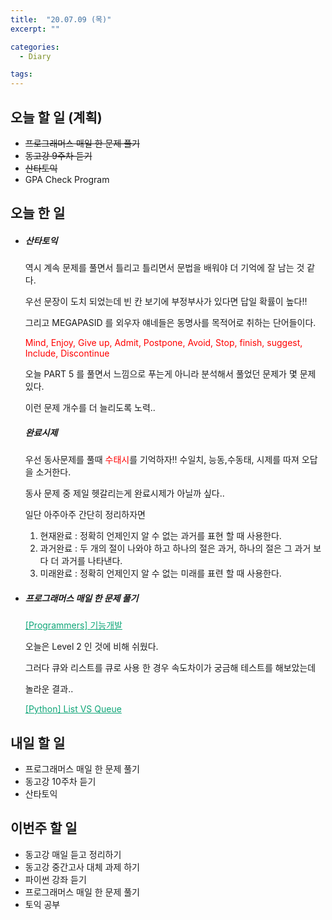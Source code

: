 ```yaml
---
title:  "20.07.09 (목)"
excerpt: ""

categories:
  - Diary

tags:
---
```


## 오늘 할 일 (계획)

- ~~프로그래머스 매일 한 문제 풀기~~
- ~~동고강 9주차 듣기~~
- ~~산타토익~~
- GPA Check Program

## 오늘 한 일

- ##### 산타토익

  역시 계속 문제를 풀면서 틀리고 틀리면서 문법을 배워야 더 기억에 잘 남는 것 같다.

  우선 문장이 도치 되었는데 빈 칸 보기에 부정부사가 있다면 답일 확률이 높다!!

  그리고 MEGAPASID 를 외우자 얘네들은 동명사를 목적어로 취하는 단어들이다.

  <font color="Red">Mind, Enjoy, Give up, Admit, Postpone, Avoid, Stop, finish, suggest, Include, Discontinue</font>

  오늘 PART 5 를 풀면서 느낌으로 푸는게 아니라 분석해서 풀었던 문제가 몇 문제 있다.

  이런 문제 개수를 더 늘리도록 노력..

  ##### 완료시제

  우선 동사문제를 풀때 <font color='red'>수태시</font>를 기억하자!! 수일치, 능동,수동태, 시제를 따져 오답을 소거한다.

  동사 문제 중 제일 헷갈리는게 완료시제가 아닐까 싶다..

  일단 아주아주 간단히 정리하자면

  1. 현재완료 : 정확히 언제인지 알 수 없는 과거를 표현 할 때 사용한다.
  2. 과거완료 : 두 개의 절이 나와야 하고 하나의 절은 과거, 하나의 절은 그 과거 보다 더 과거를 나타낸다.
  3. 미래완료 : 정확히 언제인지 알 수 없는 미래를 표련 할 때 사용한다.

- ##### 프로그래머스 매일 한 문제 풀기

  <a href="https://nam-ki-bok.github.io/quiz/Quiz_Dispatch/" style="color:#0FA678">[Programmers] 기능개발</a>

  오늘은 Level 2 인 것에 비해 쉬웠다.

  그러다 큐와 리스트를 큐로 사용 한 경우 속도차이가 궁금해 테스트를 해보았는데

  놀라운 결과..

  <a href="https://nam-ki-bok.github.io/python/Python_list_queue/" style="color:#0FA678">[Python] List VS Queue</a>

## 내일 할 일

- 프로그래머스 매일 한 문제 풀기
- 동고강 10주차 듣기
- 산타토익

## 이번주 할 일

- 동고강 매일 듣고 정리하기
- 동고강 중간고사 대체 과제 하기
- 파이썬 강좌 듣기
- 프로그래머스 매일 한 문제 풀기
- 토익 공부
